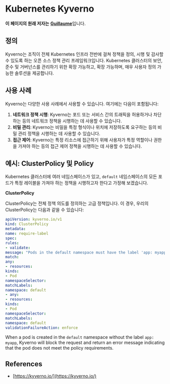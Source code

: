 # Kubernetes Kyverno

**이 페이지의 원래 저자는** [**Guillaume**](https://www.linkedin.com/in/guillaume-chapela-ab4b9a196)입니다.

## 정의&#x20;

Kyverno는 조직이 전체 Kubernetes 인프라 전반에 걸쳐 정책을 정의, 시행 및 감사할 수 있도록 하는 오픈 소스 정책 관리 프레임워크입니다. Kubernetes 클러스터의 보안, 준수 및 거버넌스를 관리하기 위한 확장 가능하고, 확장 가능하며, 매우 사용자 정의 가능한 솔루션을 제공합니다.

## 사용 사례

Kyverno는 다양한 사용 사례에서 사용할 수 있습니다. 여기에는 다음이 포함됩니다:

1. **네트워크 정책 시행**: Kyverno는 포드 또는 서비스 간의 트래픽을 허용하거나 차단하는 등의 네트워크 정책을 시행하는 데 사용할 수 있습니다.
2. **비밀 관리**: Kyverno는 비밀을 특정 형식이나 위치에 저장하도록 요구하는 등의 비밀 관리 정책을 시행하는 데 사용할 수 있습니다.
3. **접근 제어**: Kyverno는 특정 리소스에 접근하기 위해 사용자가 특정 역할이나 권한을 가져야 하는 등의 접근 제어 정책을 시행하는 데 사용할 수 있습니다.

## **예시: ClusterPolicy 및 Policy**

Kubernetes 클러스터에 여러 네임스페이스가 있고, `default` 네임스페이스의 모든 포드가 특정 레이블을 가져야 하는 정책을 시행하고자 한다고 가정해 보겠습니다.

**ClusterPolicy**

ClusterPolicy는 전체 정책 의도를 정의하는 고급 정책입니다. 이 경우, 우리의 ClusterPolicy는 다음과 같을 수 있습니다:
```yaml
apiVersion: kyverno.io/v1
kind: ClusterPolicy
metadata:
name: require-label
spec:
rules:
- validate:
message: "Pods in the default namespace must have the label 'app: myapp'"
match:
any:
- resources:
kinds:
- Pod
namespaceSelector:
matchLabels:
namespace: default
- any:
- resources:
kinds:
- Pod
namespaceSelector:
matchLabels:
namespace: default
validationFailureAction: enforce
```
When a pod is created in the `default` namespace without the label `app: myapp`, Kyverno will block the request and return an error message indicating that the pod does not meet the policy requirements.

## References

* [https://kyverno.io/](https://kyverno.io/)
